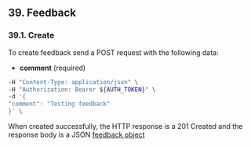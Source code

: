 ## 39. Feedback

### 39.1. Create

To create feedback send a POST request with the following data:

- **comment** (required)

```bash
-H "Content-Type: application/json" \
-H "Authorization: Bearer ${AUTH_TOKEN}" \
-d '{
"comment": "Testing feedback"
}' \
```

When created successfully, the HTTP response is a 201 Created and the response body is a JSON [feedback object](https://docs.taiga.io/api.html#object-feedback-detail)
